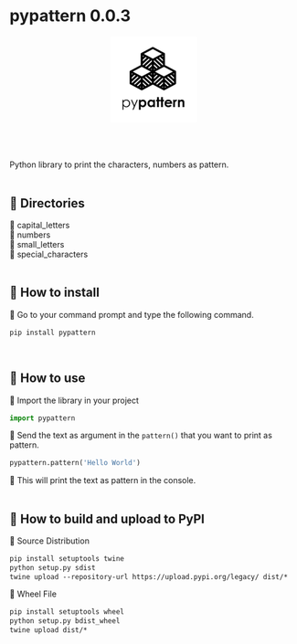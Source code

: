 # pypattern 0.0.3

<p align="center">
  <img src="./assets/images/logo.png" style='width: 30%;'/>
</p>
<br /><br />

Python library to print the characters, numbers as pattern.
<br /><br />


## 🌟 Directories
💫 capital_letters <br />
💫 numbers <br />
💫 small_letters <br />
💫 special_characters <br />
<br />

## 🌟 How to install
💫 Go to your command prompt and type the following command.
```
pip install pypattern
```
<br />

## 🌟 How to use
💫 Import the library in your project
```python
import pypattern
```

💫 Send the text as argument in the ```pattern()``` that you want to print as pattern.
```python
pypattern.pattern('Hello World')
```

💫 This will print the text as pattern in the console. <br />
<br />


## 🌟 How to build and upload to PyPI
💫 Source Distribution
```
pip install setuptools twine
python setup.py sdist
twine upload --repository-url https://upload.pypi.org/legacy/ dist/*
```
💫 Wheel File
```
pip install setuptools wheel
python setup.py bdist_wheel
twine upload dist/*
```
